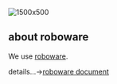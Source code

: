 
![1500x500](https://github.com/hakoroboken/.github/assets/53041471/8f012fff-ff7c-4934-8568-b842dc38c3d8)


## about roboware
We use [roboware](https://github.com/roboware-org/roboware).

details...->[roboware document](https://roboware-org.github.io/roboware_docs/)
